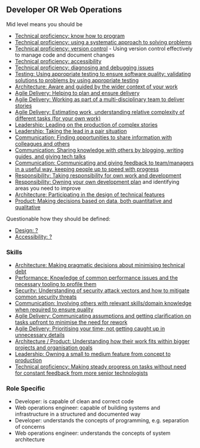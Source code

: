 
## Developer OR Web Operations

Mid level means you should be

- [Technical proficiency: know how to program](/career-path/competencies/technical-proficiency-programming-skill#senior)
- [Technical proficiency: using a systematic approach to solving problems]()
- [Technical proficiency: version control]() - Using version control effectively to manage code and document changes
- [Technical proficiency: accessibility]()
- [Technical proficiency: diagnosing and debugging issues]()
- [Testing: Using appropriate testing to ensure software quality: validating solutions to problems by using appropriate testing](/career-path/competencies/using-appropriate-testing-to-ensure-software-quality.md#mid-level)
- [Architecture: Aware and guided by the wider context of your work]()
- [Agile Delivery: Helping to plan and ensure delivery]()
- [Agile Delivery: Working as part of a multi-disciplinary team to deliver stories](/career-path/competencies/working-as-a-multi-disciplinary-team.md)
- [Agile Delivery: Estimating work, understanding relative complexity of different tasks (for your own work)]()
- [Leadership: Leading on the production of complex stories](/career-path/competencies/leading-on-stories.md#mid-level)
- [Leadership: Taking the lead in a pair situation](/resources/pair-programming.md)
- [Communication: Finding opportunities to share information with colleagues and others]()
- [Communication: Sharing knowledge with others by blogging, writing guides, and giving tech talks](/career-path/competencies/sharing-knowledge-with-others.md)
- [Communication: Communicating and giving feedback to team/managers in a useful way, keeping people up to speed with progress]()
- [Responsibility: Taking responsibility for own work and development](/career-path/competencies/owning-their-development-plan.md)
- [Responsibility: Owning your own development plan](/career-path/competencies/owning-their-development-plan.md) and identifying areas you need to improve
- [Architecture: Participating in the design of technical features]()
- [Product: Making decisions based on data, both quantitative and qualitative]()

Questionable how they should be defined:
- [Design: ?]()
- [Accessibility: ?]()

### Skills

- [Architecture: Making pragmatic decisions about minimising technical debt]()
- [Performance: Knowledge of common performance issues and the necessary tooling to profile them]()
- [Security: Understanding of security attack vectors and how to mitigate common security threats]()
- [Communication: Involving others with relevant skills/domain knowledge when required to ensure quality](/career-path/competencies/knowing-when-to-ask-for-help.md)
- [Agile Delivery: Communicating assumptions and getting clarification on tasks upfront to minimise the need for rework]()
- [Agile Delivery: Prioritising your time; not getting caught up in unnecessary details]()
- [Architecture / Product: Understanding how their work fits within bigger projects and organisation goals]()
- [Leadership: Owning a small to medium feature from concept to production]()
- [Technical proficiency: Making steady progress on tasks without need for constant feedback from more senior technologists]()

### Role Specific

- Developer: is capable of clean and correct code
- Web operations engineer: capable of building systems and infrastructure in a structured and documented way
- Developer: understands the concepts of programming, e.g. separation of concerns
- Web operations engineer: understands the concepts of system architecture
